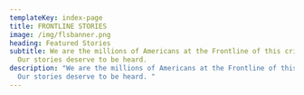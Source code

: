 ```yaml
---
templateKey: index-page
title: FRONTLINE STORIES
image: /img/flsbanner.png
heading: Featured Stories
subtitle: We are the millions of Americans at the Frontline of this crisis.
  Our stories deserve to be heard.
description: "We are the millions of Americans at the Frontline of this crisis.
  Our stories deserve to be heard. "
---
```

